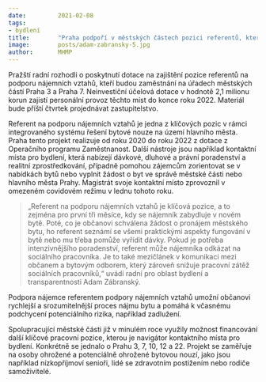 ```yaml
---
date:         2021-02-08
tags:         
- bydlení
title:        "Praha podpoří v městských částech pozici referentů, kteří pomohou lidem se zabydlet v obecním bytě"
image: 	      posts/adam-zabransky-5.jpg
author:       MHMP
---
```


Pražští radní rozhodli o poskytnutí dotace na zajištění pozice referentů na podporu nájemních vztahů, kteří budou zaměstnání na úřadech městských částí Praha 3 a Praha 7. Neinvestiční účelová dotace v hodnotě 2,1 milionu korun zajistí personální provoz těchto míst do konce roku 2022. Materiál bude příští čtvrtek projednávat zastupitelstvo.

Referent na podporu nájemních vztahů je jedna z klíčových pozic v rámci integrovaného systému řešení bytové nouze na území hlavního města. Praha tento projekt realizuje od roku 2020 do roku 2022 z dotace z Operačního programu Zaměstnanost. Další nástroje jsou například kontaktní místa pro bydlení, která nabízejí dávkové, dluhové a právní poradenství a realitní zprostředkování, případně pomohou zájemcům zorientovat se v nabídkách bytů nebo vyplnit žádost o byt ve správě městské části nebo hlavního města Prahy. Magistrát svoje kontaktní místo zprovoznil v omezeném covidovém režimu v lednu tohoto roku.

> „Referent na podporu nájemních vztahů je klíčová pozice, a to zejména pro první tři měsíce, kdy se nájemník zabydluje v novém bytě. Poté, co je občanovi schválena žádost o pronájem městského bytu, ho referent seznámí se všemi praktickými aspekty fungování v bytě nebo mu třeba pomůže vyřídit dávky. Pokud je potřeba intenzivnějšího poradenství, referent může nájemníka odkázat na sociálního pracovníka. Je to také mezičlánek v komunikaci mezi občanem a bytovým odborem, který zároveň snižuje pracovní zátěž sociálních pracovníků,“ uvádí radní pro oblast bydlení a transparentnosti Adam Zábranský.

Podpora nájemce referentem podpory nájemních vztahů umožní občanovi rychlejší a srozumitelnější proces nájmu bytu a pomáhá k včasnému podchycení potenciálního rizika, například zadlužení.

Spolupracující městské části již v minulém roce využily možnost financování další klíčové pracovní pozice, kterou je navigátor kontaktního místa pro bydlení. Konkrétně se jednalo o Prahu 3, 7, 10, 12 a 22. Projekt se zaměřuje na osoby ohrožené a potenciálně ohrožené bytovou nouzí, jako jsou například nízkopříjmoví senioři, lidé se zdravotním postižením nebo rodiče samoživitelé.
